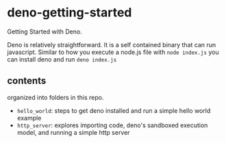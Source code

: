 # deno-getting-started
Getting Started with Deno.

Deno is relatively straightforward. It is a self contained binary that can run javascript. Similar to how you execute a node.js file with `node index.js` you can install deno and run `deno index.js`

## contents

organized into folders in this repo.

- `hello_world`: steps to get deno installed and run a simple hello world example
- `http_server`: explores importing code, deno's sandboxed execution model, and running a simple http server
